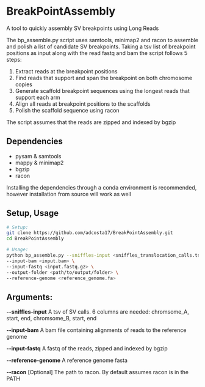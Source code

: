 # BreakPointAssembly
A tool to quickly assembly SV breakpoints using Long Reads

The bp_assemble.py script uses samtools, minimap2 and racon to assemble and polish a list of candidate SV breakpoints. Taking a tsv list of breakpoint positions as input along with the read fastq and bam the script follows 5 steps:

1. Extract reads at the breakpoint positions
2. Find reads that support and span the breakpoint on both chromosome copies
3. Generate scaffold breakpoint sequences using the longest reads that support each arm
4. Align all reads at breakpoint positions to the scaffolds
5. Polish the scaffold sequence using racon

The script assumes that the reads are zipped and indexed by bgzip

## Dependencies
- pysam & samtools
- mappy & minimap2
- bgzip
- racon

Installing the dependencies through a conda environment is recommended, however installation from source will work as well 

## Setup, Usage
```sh
# Setup:
git clone https://github.com/adcosta17/BreakPointAssembly.git
cd BreakPointAssembly

# Usage: 
python bp_assemble.py --sniffles-input <sniffles_translocation_calls.tsv> \
--input-bam <input.bam> \
--input-fastq <input.fastq.gz> \
--output-folder <path/to/output/folder> \
--reference-genome <reference_genome.fa>

```

## Arguments:
**--sniffles-input** A tsv of SV calls. 6 columns are needed: chromsome_A, start, end, chromsome_B, start, end

**--input-bam** A bam file containing alignments of reads to the reference genome

**--input-fastq** A fastq of the reads, zipped and indexed by bgzip

**--reference-genome** A reference genome fasta

**--racon** [Optional] The path to racon. By default assumes racon is in the PATH

